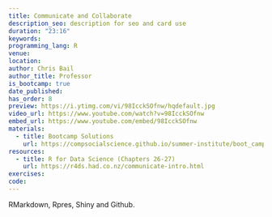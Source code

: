 ```yaml
---
title: Communicate and Collaborate
description_seo: description for seo and card use
duration: "23:16"
keywords:
programming_lang: R
venue:
location:
author: Chris Bail
author_title: Professor
is_bootcamp: true
date_published:
has_order: 8
preview: https://i.ytimg.com/vi/98IcckSOfnw/hqdefault.jpg
video_url: https://www.youtube.com/watch?v=98IcckSOfnw
embed_url: https://www.youtube.com/embed/98IcckSOfnw
materials:
  - title: Bootcamp Solutions
    url: https://compsocialscience.github.io/summer-institute/boot_camp/bootcamp_answers.pdf
resources:
  - title: R for Data Science (Chapters 26-27)
    url: https://r4ds.had.co.nz/communicate-intro.html
exercises:
code:
---
```


RMarkdown, Rpres, Shiny and Github.

